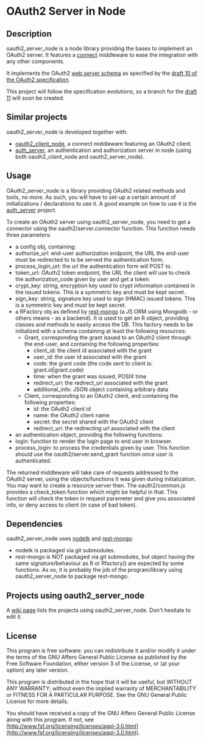 # OAuth2 Server in Node

## Description

  oauth2_server_node is a node library providing the bases to implement an OAuth2 server. It features a [connect](https://github.com/senchalabs/connect) middleware to ease the integration with any other components.

It implements the OAuth2 [web server schema](http://tools.ietf.org/html/draft-ietf-oauth-v2-10#section-1.4.1) as specified by the [draft 10 of the OAuth2 specification](http://tools.ietf.org/html/draft-ietf-oauth-v2-10).

This project will follow the specification evolutions, so a branch for the [draft 11](http://tools.ietf.org/html/draft-ietf-oauth-v2-11) will soon be created.


## Similar projects

oauth2_server_node is developed together with:

 - [oauth2_client_node](https://github.com/AF83/oauth2_client_node), a connect middleware featuring an OAuth2 client.
 - [auth_server](https://github.com/AF83/auth_server), an authentication and authorization server in node (using both oauth2_client_node and oauth2_server_node).


## Usage

OAuth2_server_node is a library providing OAuth2 related methods and tools, no more. As such, you will have to set-up a certain amount of initializations / declarations to use it. A good example on how to use it is the [auth_server](https://github.com/AF83/auth_server) project.

To create an OAuth2 server using oauth2_server_node, you need to get a connector using the oauth2/server.connector function. This function needs three parameters:

 - a config obj, containing:
  - authorize_url: end-user authorization endpoint, the URL the end-user must be redirected to to be served the authentication form.
  - process_login_url: the url the authentication form will POST to.
  - token_url: OAuth2 token endpoint, the URL the client will use to check the authorization_code given by user and get a token. 
  - crypt_key: string, encryption key used to crypt information contained in the issued tokens. This is a symmetric key and must be kept secret.
  - sign_key: string, signature key used to sign (HMAC) issued tokens. This is a symmetric key and must be kept secret.
 - a RFactory obj as defined by [rest-mongo](https://github.com/AF83/rest-mongo) (a JS ORM using Mongodb - or others means - as a backend). It is used to get an R object, providing classes and methods to easily access the DB. This factory needs to be initialized with a schema containing at least the following resources:
   - Grant, corresponding the grant issued to an OAuth2 client through the end-user, and containing the following properties:
     - client_id: the client id associated with the grant
     - user_id: the user id associated with the grant
     - code: the grant code (the code sent to client is: grant.id|grant.code)
     - time: when the grant was issued, POSIX time
     - redirect_uri: the redirect_uri associated with the grant
     - additional_info: JSON object containing arbitrary data
   - Client, corresponding to an OAuth2 client, and containing the following properties:
     - id: the OAuth2 client id
     - name: the OAuth2 client name
     - secret: the secret shared with the OAuth2 client
     - redirect_uri: the redirecting url associated with the client
 - an authentication object, providing the following functions:
  - login: function to render the login page to end user in browser.
  - process_login: to process the credentials given by user. This function should use the oauth2/server.send_grant function once user is authenticated.


The returned middleware will take care of requests addressed to the OAuth2 server, using the objects/functions it was given during initialization. You may want to create a resource server then. The oauth2/common.js provides a check_token function which might be helpful in that. This function will check the token in request parameter and give you associated info, or deny access to client (in case of bad token).


## Dependencies

oauth2_server_node uses [nodetk](https://github.com/AF83/nodetk) and [rest-mongo](https://github.com/AF83/rest-mongo):

 - nodetk is packaged via git submodules.
 - rest-mongo is NOT packaged via git submodules, but object having the same signature/behaviour as R or Rfactory() are expected by some functions. As so, it is probably the job of the program/library using oauth2_server_node to package rest-mongo.


## Projects using oauth2_server_node

A [wiki page](https://github.com/AF83/oauth2_server_node/wiki) lists the projects using oauth2_server_node. Don't hesitate to edit it.


## License

This program is free software: you can redistribute it and/or modify
it under the terms of the GNU Affero General Public License as published by
the Free Software Foundation, either version 3 of the License, or
(at your option) any later version.

This program is distributed in the hope that it will be useful,
but WITHOUT ANY WARRANTY; without even the implied warranty of
MERCHANTABILITY or FITNESS FOR A PARTICULAR PURPOSE.  See the
GNU General Public License for more details.

You should have received a copy of the GNU Affero General Public License
along with this program.  If not, see [http://www.fsf.org/licensing/licenses/agpl-3.0.html](http://www.fsf.org/licensing/licenses/agpl-3.0.html).


